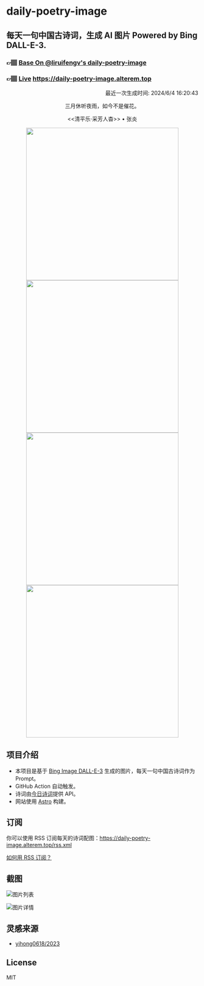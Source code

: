 
# daily-poetry-image

## 每天一句中国古诗词，生成 AI 图片 Powered by Bing DALL-E-3.

### 👉🏽 [Base On @liruifengv's daily-poetry-image](https://github.com/liruifengv/daily-poetry-image)

### 👉🏽 [Live](https://daily-poetry-image.alterem.top/) https://daily-poetry-image.alterem.top

<p align="right">
  最近一次生成时间: 2024/6/4 16:20:43
</p>
<p align="center">
三月休听夜雨，如今不是催花。
</p>
<p align="center">
<<清平乐·采芳人杳>> • 张炎
</p>
<p align="center">
<img src="https://tse3.mm.bing.net/th/id/OIG2.2ieCnaTFDoPPzFroWMzA" height="400" width="400" />
<img src="https://tse1.mm.bing.net/th/id/OIG2.tvpRTUhr8gJrjaveG04t" height="400" width="400" />
<img src="https://tse4.mm.bing.net/th/id/OIG2..N6ZEHIkIBvFhdAKLqfY" height="400" width="400" />
<img src="https://tse3.mm.bing.net/th/id/OIG2.TC2_f4yF7fJJYWa8UaOE" height="400" width="400" />
</p>

## 项目介绍

-   本项目是基于 [Bing Image DALL-E-3](https://www.bing.com/images/create) 生成的图片，每天一句中国古诗词作为 Prompt。
-   GitHub Action 自动触发。
-   诗词由[今日诗词](https://www.jinrishici.com/)提供 API。
-   网站使用 [Astro](https://astro.build) 构建。

## 订阅

你可以使用 RSS 订阅每天的诗词配图：https://daily-poetry-image.alterem.top/rss.xml

[如何用 RSS 订阅？](https://zhuanlan.zhihu.com/p/55026716)

## 截图

![图片列表](./screenshots/Snipaste_2023-12-28_21-00-26.png)

![图片详情](./screenshots/Snipaste_2023-12-28_21-00-53.png)

## 灵感来源

-   [yihong0618/2023](https://github.com/yihong0618/2023)

## License

MIT
